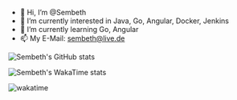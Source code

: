 - 👋 Hi, I’m @Sembeth
- 👀 I’m currently interested in Java, Go, Angular, Docker, Jenkins
- 🌱 I’m currently learning Go, Angular
- 📫 My E-Mail: sembeth@live.de

![Sembeth's GitHub stats](https://github-readme-stats.vercel.app/api?username=sembeth&hide=stars&show=prs_merged_percentage&show_icons=true&rank_icon=percentile)

![Sembeth's WakaTime stats](https://github-readme-stats.vercel.app/api/wakatime?username=sembeth)

![wakatime](https://wakatime.com/badge/user/cd1aee4f-8fa0-483a-b2db-7f0ad63b9aa1.svg)
